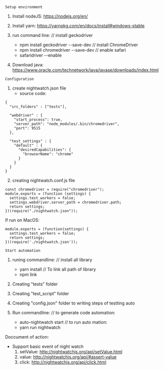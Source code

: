 ````
Setup environment
````
1. Install nodeJS:
https://nodejs.org/en/

2. Install yarn: 
https://yarnpkg.com/en/docs/install#windows-stable


3. run command line:
    // install geckodriver
    - npm install geckodriver --save-dev 
    // install ChromeDriver
    - npm install chromedriver --save-dev
    // enable safari
    - safaridriver --enable

4. Download java: https://www.oracle.com/technetwork/java/javase/downloads/index.html

````
Configuration
````
1. create nightwatch.json file
    - source code:
```
{
  "src_folders" : ["tests"],

  "webdriver" : {
    "start_process": true,
    "server_path": "node_modules/.bin/chromedriver",
    "port": 9515
  },

  "test_settings" : {
    "default" : {
      "desiredCapabilities": {
        "browserName": "chrome"
      }
    }
  }
}
```

2. creating nightwatch.conf.js file
```
const chromedriver = require("chromedriver");
module.exports = (function (settings) {
  settings.test_workers = false;
  settings.webdriver.server_path = chromedriver.path;
  return settings;
})(require("./nightwatch.json"));
```
If run on MacOS:

```
module.exports = (function(settings) {
  settings.test_workers = false;
  return settings;
})(require('./nightwatch.json'));
```

```
Start automation
```
1. runing commandline:
    // install all library
    - yarn install
    // To link all path of library
    - npm link

2. Creating "tests" folder
3. Creating "test_script" folder
4. Creating "config.json" folder to writing steps of testting auto
5. Run commandline: 
    // to generate code automation:
    - auto-nightwatch start
    // to run auto mation:
    - yarn run nightwatch


Doccument of action:
- Support basic event of night watch
  1. setValue: http://nightwatchjs.org/api/setValue.html
  2. value: http://nightwatchjs.org/api/#assert-value
  3. click: http://nightwatchjs.org/api/click.html
  
